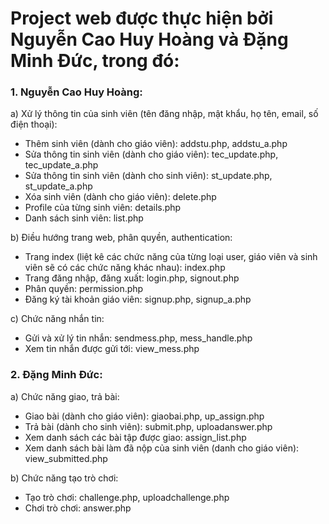 # Project web được thực hiện bởi Nguyễn Cao Huy Hoàng và Đặng Minh Đức, trong đó:

### 1. Nguyễn Cao Huy Hoàng:

a) Xử lý thông tin của sinh viên (tên đăng nhập, mật khẩu, họ tên, email, số điện thoại):
- Thêm sinh viên (dành cho giáo viên): addstu.php, addstu_a.php
- Sửa thông tin sinh viên (dành cho giáo viên): tec_update.php, tec_update_a.php
- Sửa thông tin sinh viên (dành cho sinh viên): st_update.php, st_update_a.php
- Xóa sinh viên (dành cho giáo viên): delete.php
- Profile của từng sinh viên: details.php
- Danh sách sinh viên: list.php

b) Điều hướng trang web, phân quyền, authentication:
- Trang index (liệt kê các chức năng của từng loại user, giáo viên và sinh viên sẽ có các chức năng khác nhau): index.php
- Trang đăng nhập, đăng xuất: login.php, signout.php
- Phân quyền: permission.php
- Đăng ký tài khoản giáo viên: signup.php, signup_a.php

c) Chức năng nhắn tin:
- Gửi và xử lý tin nhắn: sendmess.php, mess_handle.php
- Xem tin nhắn được gửi tới: view_mess.php

### 2. Đặng Minh Đức:

a) Chức năng giao, trả bài:
- Giao bài (dành cho giáo viên): giaobai.php, up_assign.php
- Trả bài (dành cho sinh viên): submit.php, uploadanswer.php
- Xem danh sách các bài tập được giao: assign_list.php 
- Xem danh sách bài làm đã nộp của sinh viên (danh cho giáo viên): view_submitted.php

b) Chức năng tạo trò chơi: 
- Tạo trò chơi: challenge.php, uploadchallenge.php
- Chơi trò chơi: answer.php



